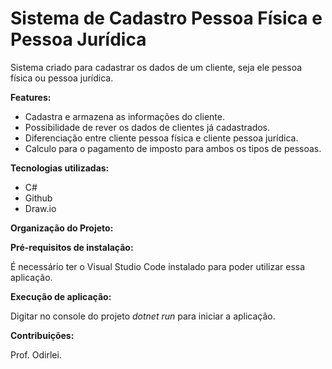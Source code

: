 # Sistema de Cadastro Pessoa Física e Pessoa Jurídica
Sistema criado para cadastrar os dados de um cliente, seja ele pessoa física ou pessoa jurídica. 

**Features:**
* Cadastra e armazena as informações do cliente.
* Possibilidade de rever os dados de clientes já cadastrados.
* Diferenciação entre cliente pessoa física e cliente pessoa jurídica.
* Calculo para o pagamento de imposto para ambos os tipos de pessoas. 

**Tecnologias utilizadas:**
* C#
* Github
* Draw.io

**Organização do Projeto:**

**Pré-requisitos de instalação:**

É necessário ter o Visual Studio Code instalado para poder utilizar essa aplicação.

**Execução de aplicação:**

Digitar no console do projeto *dotnet run* para iniciar a aplicação.

**Contribuições:**

Prof. Odirlei. 
